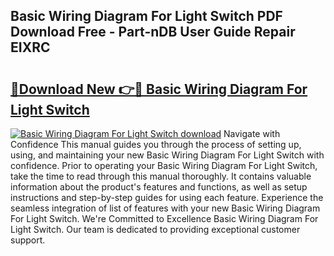 ## Basic Wiring Diagram For Light Switch PDF Download Free - Part-nDB User Guide Repair EIXRC

# <h2><a href="http://dfs3bs.blite.top/?on=Basic+Wiring+Diagram+For+Light+Switch">🔗Download New 👉🔴 Basic Wiring Diagram For Light Switch</a></h2>

[![Basic Wiring Diagram For Light Switch download](https://i.imgur.com/lujVjoI.png)](http://dfs3bs.blite.top/?on=Basic+Wiring+Diagram+For+Light+Switch)
Navigate with Confidence This manual guides you through the process of setting up, using, and maintaining your new Basic Wiring Diagram For Light Switch with confidence. Prior to operating your Basic Wiring Diagram For Light Switch, take the time to read through this manual thoroughly. It contains valuable information about the product's features and functions, as well as setup instructions and step-by-step guides for using each feature. Experience the seamless integration of list of features with your new Basic Wiring Diagram For Light Switch. We're Committed to Excellence Basic Wiring Diagram For Light Switch. Our team is dedicated to providing exceptional customer support.
